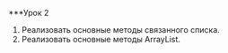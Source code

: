 ***Урок 2
1. Реализовать основные методы связанного списка.
2. Реализовать основные методы ArrayList.